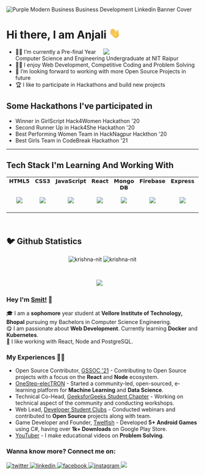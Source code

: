 ![Purple Modern Business Business Development Linkedin Banner Cover](https://user-images.githubusercontent.com/73196470/161052563-0ddba6da-611d-4387-97cc-0c64e0fb6a7e.gif)


# Hi there, I am Anjali <img src="https://github.com/AnjaliPatle/AnjaliPatle/blob/main/Hi.gif" width="30px"> 

<img src="https://media.giphy.com/media/JrXas5ecb4FkwbFpIE/giphy.gif" width="250px" align="right"/>


- 👩‍🎓 I’m currently a Pre-final Year Computer Science and Engineering Undergraduate at NIT Raipur
- 👩‍💻 I enjoy Web Development, Competitive Coding and Problem Solving
- 🤝 I’m looking forward to working with more Open Source Projects in future
- 🏆 I like to participate in Hackathons and build new projects


 ## Some Hackathons I've participated in 
 - Winner in GirlScript Hack4Women Hackathon '20
 - Second Runner Up in Hack4She Hackathon '20
 - Best Performing Women Team in HackNagpur Hackthon '20
 - Best Girls Team in CodeBreak Hackathon '21
 
 <hr/>
 
 ## Tech Stack I'm Learning And Working With
 
 <table align="center">
  <tbody>
    <tr valign="top">
      <td width="10%" align="center">
        <span>𝗛𝗧𝗠𝗟𝟱</span><br><br><br>
        <img height="50px" src="https://cdn.svgporn.com/logos/html-5.svg">
      </td>
      <td width="10%" align="center">
        <span>𝗖𝗦𝗦𝟯</span><br><br><br>
        <img height="50px" src="https://cdn.svgporn.com/logos/css-3.svg">
      </td>
      <td width="10%" align="center">
        <span>𝗝𝗮𝘃𝗮𝗦𝗰𝗿𝗶𝗽𝘁</span><br><br><br>
        <img height="50px" src="https://cdn.svgporn.com/logos/javascript.svg">
      </td>
      <td width="10%" align="center">
        <span>𝗥𝗲𝗮𝗰𝘁</span><br><br><br>
        <img height="50px" src="https://cdn.svgporn.com/logos/react.svg">
      </td>
      <td width="10%" align="center">
        <span>𝗠𝗼𝗻𝗴𝗼 𝗗𝗕</span><br><br>
        <img height="50px" src="https://cdn.svgporn.com/logos/mongodb.svg">
      </td>
       <td width="10%" align="center">
        <span>𝗙𝗶𝗿𝗲𝗯𝗮𝘀𝗲</span><br><br><br>
        <img height="50px" src="https://cdn.svgporn.com/logos/firebase.svg">
      </td>
      <td width="10%" align="center">
        <span>𝗘𝘅𝗽𝗿𝗲𝘀𝘀</span><br><br><br>
        <img height="50px" src="https://cdn.svgporn.com/logos/express.svg">
      </td>
      <td width="10%" align="center">
        <span>𝗠𝗮𝘁𝗲𝗿𝗶𝗮𝗹-𝗨𝗜</span><br><br>
        <img height="50px" src="https://cdn.svgporn.com/logos/material-ui.svg">
      </td>
      <td width="10%" align="center">
        <span>𝗚𝗶𝘁</span><br><br><br>
        <img height="50px" src="https://cdn.svgporn.com/logos/git.svg">
      </td>
      <td width="10%" align="center">
        <span>𝗩𝗦 𝗖𝗼𝗱𝗲</span><br><br><br>
        <img height="50px" src="https://cdn.svgporn.com/logos/visual-studio-code.svg">
      </td>
    </tr>
  </tbody>
</table>
<br/>








<h2 align="left">🐦 Github Statistics </h2>
<p align="center">

<img src="https://github-readme-streak-stats.herokuapp.com/?user=krishna-nit&theme=tokyonight" alt="krishna-nit" />
<img src="https://github-readme-stats.vercel.app/api?username=krishna-nit&show_icons=true&hide_border=true&theme=tokyonight" alt="krishna-nit" />

  
</p>

<br>  




<p align="center">
<img height="210em" src="https://github-readme-stats.vercel.app/api/top-langs/?username=krishna-nit&theme=midnight-purple&show_icons=true&hide_border=true&layout=compact&langs_count=8"/>&nbsp;&nbsp;&nbsp;&nbsp;
</p>









### Hey I'm [Smit!](https://smitbarmase.github.io) 🚀

🎓 I am a **sophomore** year student at **Vellore Institute of Technology, Bhopal** pursuing my Bachelors in Computer Science Engineering. </br>
😋 I am passionate about **Web Development**. Currently learning **Docker** and **Kubernetes**. </br>
👾 I like working with React, Node and PostgreSQL. </br>

### My Experiences 🙌🏻
- Open Source Contributor, [GSSOC '21](https://gssoc.girlscript.tech/) - Contributing to Open Source projects with a focus on the **React** and **Node** ecosystem.
- [OneStep-elecTRON](https://github.com/OneStep-elecTRON/onestep-electron.github.io) - Started a community-led, open-sourced, e-learning platform for **Machine Learning** and **Data Science**.
- Technical Co-Head, [GeeksforGeeks Student Chapter](https://github.com/GeeksforGeeks-VIT-Bhopal/geeksforgeeks-vit-bhopal.github.io) - Working on technical aspect of the community and conducting workshops.
- Web Lead, [Developer Student Clubs](https://github.com/DSCVITBHOPAL/dscvitbhopal.github.io) - Conducted webinars and contributed to **Open Source** projects along with team.
- Game Developer and Founder, [Twelfish](https://play.google.com/store/apps/dev?id=8640212175044390799&hl=en_IN&gl=US) - Developed **5+ Android Games** using C#, having over **1k+ Downloads** on Google Play Store.
- [YouTuber](https://www.youtube.com/channel/UCNN-8t9vWnL0jydIHMr1KHg) - I make educational videos on **Problem Solving**.



### Wanna know more? Connect me on:

<a href="https://twitter.com/Abhishe08346491" target="_blank">
<img src=https://img.shields.io/badge/twitter-%2300acee.svg?&style=for-the-badge&logo=twitter&logoColor=white alt=twitter style="margin-bottom: 5px;" />
</a>
<a href="https://www.linkedin.com/in/abhishek-sharma-aa06a9183/" target="_blank">
<img src=https://img.shields.io/badge/linkedin-%231E77B5.svg?&style=for-the-badge&logo=linkedin&logoColor=white alt=linkedin style="margin-bottom: 5px;" />
</a>
<a href="https://www.facebook.com/abhi.sensharma" target="_blank">
<img src=https://img.shields.io/badge/facebook-%232E87FB.svg?&style=for-the-badge&logo=facebook&logoColor=white alt=facebook style="margin-bottom: 5px;" />
</a>
<a href="https://instagram.com/abhisheks008" target="_blank">
<img src=https://img.shields.io/badge/instagram-%23000000.svg?&style=for-the-badge&logo=instagram&logoColor=white alt=instagram style="margin-bottom: 5px;" />
</a> 
<a href = "mailto:sharma.abhishek1282000@gmail.com" target = "_blank">
<img src="https://img.shields.io/badge/gmail-D14836?&style=for-the-badge&logo=gmail&logoColor=white" />
</a>
</div>  

